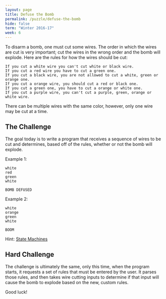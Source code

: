 ```yaml
---
layout: page
title: Defuse the Bomb
permalink: /puzzle/defuse-the-bomb
hide: false
term: "Winter 2016-17"
week: 6
---
```


To disarm a bomb, one must cut some wires. The order in which the wires are cut is very important; cut the wires in the wrong order and the bomb will explode. Here are the rules for how the wires should be cut:
```
If you cut a white wire you can't cut white or black wire.
If you cut a red wire you have to cut a green one.
If you cut a black wire, you are not allowed to cut a white, green or orange one.
If you cut a orange wire, you should cut a red or black one.
If you cut a green one, you have to cut a orange or white one.
If you cut a purple wire, you can't cut a purple, green, orange or white wire.
```
There can be multiple wires with the same color, however, only one wire may be cut at a time.

## The Challenge
The goal today is to write a program that receives a sequence of wires to be cut and determines, based off of the rules, whether or not the bomb will explode.

Example 1:

```
white
red
green
white

BOMB DEFUSED
```

Example 2:

```
white
orange
green
white

BOOM
```

Hint: [State Machines](https://en.wikipedia.org/wiki/Finite-state_machine)

## Hard Challenge
The challenge is ultimately the same, only this time, when the program starts, it requests a set of rules that must be entered by the user. It parses those rules, and then takes wire cutting inputs to determine if that input will cause the bomb to explode based on the new, custom rules.

Good luck!
